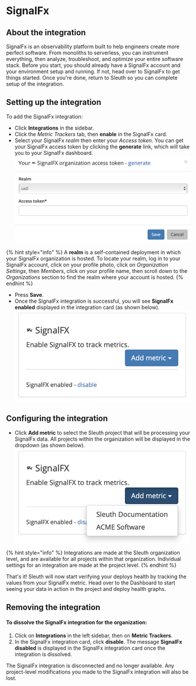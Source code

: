 # SignalFx

## About the integration

SignalFx is an observability platform built to help engineers create more perfect software. From monoliths to serverless, you can instrument everything, then analyze, troubleshoot, and optimize your entire software stack. Before you start, you should already have a SignalFx account and your environment setup and running. If not, head over to SignalFx to get things started. Once you're done, return to Sleuth so you can complete setup of the integration.

## Setting up the integration

To add the SignalFx integration:

* Click **Integrations** in the sidebar.
* Click the _Metric Trackers_ tab, then **enable** in the SignalFx card.
* Select your SignalFx _realm_ then enter your _Access token_. You can get your SignalFx access token by clicking the **generate** link, which will take you to your SignalFx dashboard.\
  ![](../../../.gitbook/assets/signalfx-integration-sleuth.png)

{% hint style="info" %}
A **realm** is a self-contained deployment in which your SignalFx organization is hosted. To locate your realm, log in to your SignalFx account, click on your profile photo, click on _Organization Settings_, then _Members_, click on your profile name, then scroll down to the _Organizations_ section to find the realm where your account is hosted.
{% endhint %}

* Press **Save**.
* Once the SignalFx integration is successful, you will see **SignalFx enabled** displayed in the integration card (as shown below).\
  ![](../../../.gitbook/assets/signalfx-integration-enabled-dropdown.png)

## Configuring the integration

* Click **Add metric** to select the Sleuth project that will be processing your SignalFx data. All projects within the organization will be displayed in the dropdown (as shown below).\
  ![](../../../.gitbook/assets/signalfx-integration-enabled-select.png)

{% hint style="info" %}
Integrations are made at the Sleuth organization level, and are available for all projects within that organization. Individual settings for an integration are made at the project level.
{% endhint %}

That's it! Sleuth will now start verifying your deploys health by tracking the values from your SignalFx metric. Head over to the Dashboard to start seeing your data in action in the project and deploy health graphs.

## Removing the integration

#### To dissolve the SignalFx integration for the organization:

1. Click on **Integrations** in the left sidebar, then on **Metric Trackers**.
2. In the SignalFx integration card, click **disable**. The message **SignalFx disabled** is displayed in the SignalFx integration card once the integration is dissolved.

The SignalFx integration is disconnected and no longer available. Any project-level modifications you made to the SignalFx integration will also be lost.
